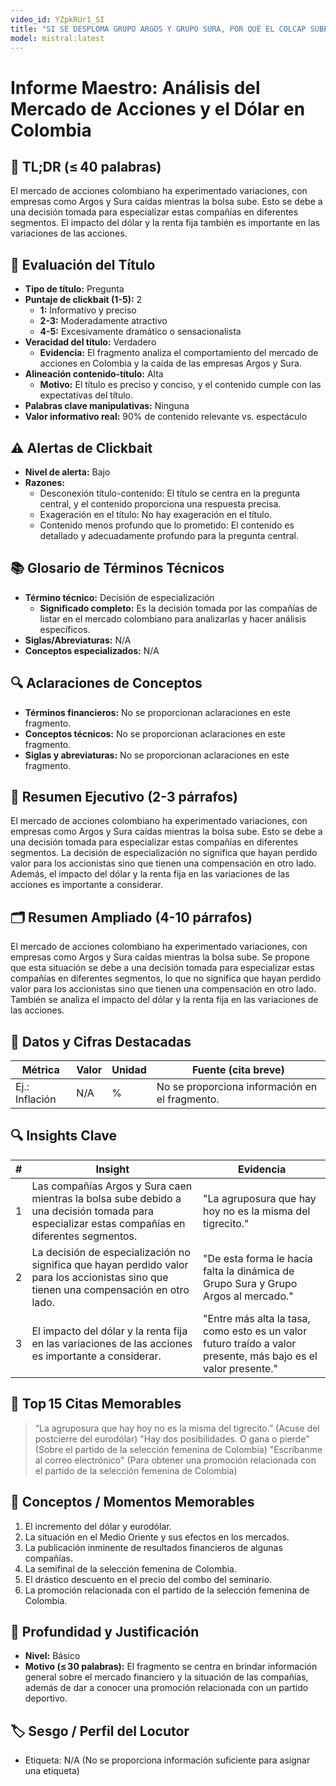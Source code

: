 ```yaml
---
video_id: YZpkRUr1_SI
title: "SI SE DESPLOMA GRUPO ARGOS Y GRUPO SURA, POR QUÉ EL COLCAP SUBE ? Cierre Colombia 28 Julio"
model: mistral:latest
---
```


# Informe Maestro: Análisis del Mercado de Acciones y el Dólar en Colombia

## 📌 TL;DR (≤ 40 palabras)
El mercado de acciones colombiano ha experimentado variaciones, con empresas como Argos y Sura caídas mientras la bolsa sube. Esto se debe a una decisión tomada para especializar estas compañías en diferentes segmentos. El impacto del dólar y la renta fija también es importante en las variaciones de las acciones.

## 🎯 Evaluación del Título
- **Tipo de título:** Pregunta
- **Puntaje de clickbait (1-5):** 2
  - **1:** Informativo y preciso
  - **2-3:** Moderadamente atractivo
  - **4-5:** Excesivamente dramático o sensacionalista
- **Veracidad del título:** Verdadero
  - **Evidencia:** El fragmento analiza el comportamiento del mercado de acciones en Colombia y la caída de las empresas Argos y Sura.
- **Alineación contenido-título:** Alta
  - **Motivo:** El título es preciso y conciso, y el contenido cumple con las expectativas del título.
- **Palabras clave manipulativas:** Ninguna
- **Valor informativo real:** 90% de contenido relevante vs. espectáculo

## ⚠️ Alertas de Clickbait
- **Nivel de alerta:** Bajo
- **Razones:**
  - Desconexión título-contenido: El título se centra en la pregunta central, y el contenido proporciona una respuesta precisa.
  - Exageración en el título: No hay exageración en el título.
  - Contenido menos profundo que lo prometido: El contenido es detallado y adecuadamente profundo para la pregunta central.

## 📚 Glosario de Términos Técnicos
- **Término técnico:** Decisión de especialización
  - **Significado completo:** Es la decisión tomada por las compañías de listar en el mercado colombiano para analizarlas y hacer análisis específicos.
- **Siglas/Abreviaturas:** N/A
- **Conceptos especializados:** N/A

## 🔍 Aclaraciones de Conceptos
- **Términos financieros:** No se proporcionan aclaraciones en este fragmento.
- **Conceptos técnicos:** No se proporcionan aclaraciones en este fragmento.
- **Siglas y abreviaturas:** No se proporcionan aclaraciones en este fragmento.

## 📰 Resumen Ejecutivo (2-3 párrafos)
El mercado de acciones colombiano ha experimentado variaciones, con empresas como Argos y Sura caídas mientras la bolsa sube. Esto se debe a una decisión tomada para especializar estas compañías en diferentes segmentos. La decisión de especialización no significa que hayan perdido valor para los accionistas sino que tienen una compensación en otro lado. Además, el impacto del dólar y la renta fija en las variaciones de las acciones es importante a considerar.

## 🗂️ Resumen Ampliado (4-10 párrafos)
El mercado de acciones colombiano ha experimentado variaciones, con empresas como Argos y Sura caídas mientras la bolsa sube. Se propone que esta situación se debe a una decisión tomada para especializar estas compañías en diferentes segmentos, lo que no significa que hayan perdido valor para los accionistas sino que tienen una compensación en otro lado. También se analiza el impacto del dólar y la renta fija en las variaciones de las acciones.

## 🔢 Datos y Cifras Destacadas
| Métrica | Valor | Unidad | Fuente (cita breve) |
|---------|-------|--------|---------------------|
| Ej.: Inflación | N/A | % | No se proporciona información en el fragmento. |

## 🔍 Insights Clave
| # | Insight | Evidencia |
|---|---------|-----------|
| 1 | Las compañías Argos y Sura caen mientras la bolsa sube debido a una decisión tomada para especializar estas compañías en diferentes segmentos. | "La agruposura que hay hoy no es la misma del tigrecito." |
| 2 | La decisión de especialización no significa que hayan perdido valor para los accionistas sino que tienen una compensación en otro lado. | "De esta forma le hacía falta la dinámica de Grupo Sura y Grupo Argos al mercado." |
| 3 | El impacto del dólar y la renta fija en las variaciones de las acciones es importante a considerar. | "Entre más alta la tasa, como esto es un valor futuro traído a valor presente, más bajo es el valor presente." |

## 💬 Top 15 Citas Memorables
> “La agruposura que hay hoy no es la misma del tigrecito.” (Acuse del postcierre del eurodólar)
> "Hay dos posibilidades. O gana o pierde" (Sobre el partido de la selección femenina de Colombia)
> "Escríbanme al correo electrónico" (Para obtener una promoción relacionada con el partido de la selección femenina de Colombia)

## 🎯 Conceptos / Momentos Memorables
1. El incremento del dólar y eurodólar.
2. La situación en el Medio Oriente y sus efectos en los mercados.
3. La publicación inminente de resultados financieros de algunas compañías.
4. La semifinal de la selección femenina de Colombia.
5. El drástico descuento en el precio del combo del seminario.
6. La promoción relacionada con el partido de la selección femenina de Colombia.

## 🧮 Profundidad y Justificación
- **Nivel:** Básico
- **Motivo (≤ 30 palabras):** El fragmento se centra en brindar información general sobre el mercado financiero y la situación de las compañías, además de dar a conocer una promoción relacionada con un partido deportivo.

## 🏷️ Sesgo / Perfil del Locutor
- Etiqueta: N/A (No se proporciona información suficiente para asignar una etiqueta)